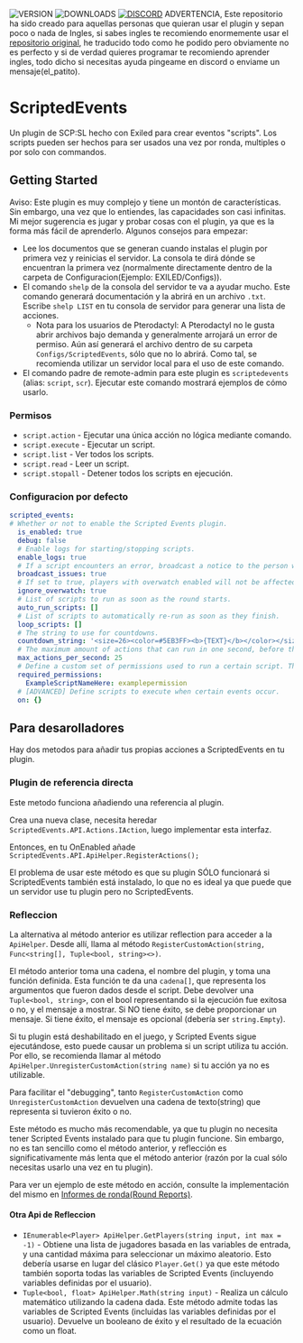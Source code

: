 ![VERSION](https://img.shields.io/github/v/release/Thundermaker300/ScriptedEvents?include_prereleases&style=for-the-badge)
![DOWNLOADS](https://img.shields.io/github/downloads/Thundermaker300/ScriptedEvents/total?style=for-the-badge)
[![DISCORD](https://img.shields.io/discord/1060274824330620979?label=Discord&style=for-the-badge)](https://discord.gg/3j54zBnbbD)
ADVERTENCIA, Este repositorio ha sido creado para aquellas personas que quieran usar el plugin y sepan poco o nada de Ingles, si sabes ingles te recomiendo enormemente usar el [repositorio original](https://github.com/Thundermaker300/ScriptedEvents), he traducido todo como he podido pero obviamente no es perfecto y si de verdad quieres programar te recomiendo aprender ingles, todo dicho si necesitas ayuda pingeame en discord o enviame un mensaje(el_patito).

# ScriptedEvents
Un plugin de SCP:SL hecho con Exiled para crear eventos "scripts". Los scripts pueden ser hechos para ser usados una vez por ronda, multiples o por solo con commandos.

## Getting Started
Aviso: Este plugin es muy complejo y tiene un montón de características. Sin embargo, una vez que lo entiendes, las capacidades son casi infinitas. Mi mejor sugerencia es jugar y probar cosas con el plugin, ya que es la forma más fácil de aprenderlo. Algunos consejos para empezar:
* Lee los documentos que se generan cuando instalas el plugin por primera vez y reinicias el servidor. La consola te dirá dónde se encuentran la primera vez (normalmente directamente dentro de la carpeta de Configuracion(Ejemplo: EXILED/Configs)).
* El comando `shelp` de la consola del servidor te va a ayudar mucho. Este comando generará documentación y la abrirá en un archivo `.txt`. Escribe `shelp LIST` en tu consola de servidor para generar una lista de acciones.
  * Nota para los usuarios de Pterodactyl: A Pterodactyl no le gusta abrir archivos bajo demanda y generalmente arrojará un error de permiso. Aún así generará el archivo dentro de su carpeta `Configs/ScriptedEvents`, sólo que no lo abrirá. Como tal, se recomienda utilizar un servidor local para el uso de este comando.
* El comando padre de remote-admin para este plugin es `scriptedevents` (alias: `script`, `scr`). Ejecutar este comando mostrará ejemplos de cómo usarlo.

### Permisos
* `script.action` - Ejecutar una única acción no lógica mediante comando.
* `script.execute` - Ejecutar un script.
* `script.list` - Ver todos los scripts.
* `script.read` - Leer un script.
* `script.stopall` - Detener todos los scripts en ejecución.

### Configuracion por defecto
```yml
scripted_events:
# Whether or not to enable the Scripted Events plugin.
  is_enabled: true
  debug: false
  # Enable logs for starting/stopping scripts.
  enable_logs: true
  # If a script encounters an error, broadcast a notice to the person who ran the command, informing of the error. The broadcast ONLY shows to the command executor.
  broadcast_issues: true
  # If set to true, players with overwatch enabled will not be affected by any commands related to players.
  ignore_overwatch: true
  # List of scripts to run as soon as the round starts.
  auto_run_scripts: []
  # List of scripts to automatically re-run as soon as they finish.
  loop_scripts: []
  # The string to use for countdowns.
  countdown_string: '<size=26><color=#5EB3FF><b>{TEXT}</b></color></size>\n{TIME}'
  # The maximum amount of actions that can run in one second, before the script is force-stopped. Increasing this value allows for more actions to occur at the same time, but increases the risk of the server crashing (or restarting due to missed heartbeats). This maximum can be bypassed entirely by including the "!-- NOSAFETY" flag in a script.
  max_actions_per_second: 25
  # Define a custom set of permissions used to run a certain script. The provided permission will be added AFTER script.execute (eg. script.execute.examplepermission for the provided example).
  required_permissions:
    ExampleScriptNameHere: examplepermission
  # [ADVANCED] Define scripts to execute when certain events occur.
  on: {}
```

## Para desarolladores
Hay dos metodos para añadir tus propias acciones a ScriptedEvents en tu plugin.

### Plugin de referencia directa
Este metodo funciona añadiendo una referencia al plugin.

Crea una nueva clase, necesita heredar `ScriptedEvents.API.Actions.IAction`, luego implementar esta interfaz. 

Entonces, en tu OnEnabled añade `ScriptedEvents.API.ApiHelper.RegisterActions();`

El problema de usar este método es que su plugin SÓLO funcionará si ScriptedEvents también está instalado, lo que no es ideal ya que puede que un servidor use tu plugin pero no ScriptedEvents.

### Refleccion
La alternativa al método anterior es utilizar reflection para acceder a la `ApiHelper`. Desde allí, llama al método `RegisterCustomAction(string, Func<string[], Tuple<bool, string><>)`.

El método anterior toma una cadena, el nombre del plugin, y toma una función definida. Esta función te da una `cadena[]`, que representa los argumentos que fueron dados desde el script. Debe devolver una `Tuple<bool, string>`, con el bool representando si la ejecución fue exitosa o no, y el mensaje a mostrar. Si NO tiene éxito, se debe proporcionar un mensaje. Si tiene éxito, el mensaje es opcional (debería ser `string.Empty`).

Si tu plugin está deshabilitado en el juego, y Scripted Events sigue ejecutándose, esto puede causar un problema si un script utiliza tu acción. Por ello, se recomienda llamar al método `ApiHelper.UnregisterCustomAction(string name)` si tu acción ya no es utilizable.

Para facilitar el "debugging", tanto `RegisterCustomAction` como `UnregisterCustomAction` devuelven una cadena de texto(string) que representa si tuvieron éxito o no.

Este método es mucho más recomendable, ya que tu plugin no necesita tener Scripted Events instalado para que tu plugin funcione. Sin embargo, no es tan sencillo como el método anterior, y reflección es significativamente más lenta que el método anterior (razón por la cual sólo necesitas usarlo una vez en tu plugin).

Para ver un ejemplo de este método en acción, consulte la implementación del mismo en [Informes de ronda(Round Reports)](https://github.com/Thundermaker300/RoundReports/blob/master/RoundReports/ScriptedEventsIntegration.cs).

#### Otra Api de Refleccion
* `IEnumerable<Player> ApiHelper.GetPlayers(string input, int max = -1)` - Obtiene una lista de jugadores basada en las variables de entrada, y una cantidad máxima para seleccionar un máximo aleatorio. Esto debería usarse en lugar del clásico `Player.Get()` ya que este método también soporta todas las variables de Scripted Events (incluyendo variables definidas por el usuario).
* `Tuple<bool, float> ApiHelper.Math(string input)` - Realiza un cálculo matemático utilizando la cadena dada. Este método admite todas las variables de Scripted Events (incluidas las variables definidas por el usuario). Devuelve un booleano de éxito y el resultado de la ecuación como un float.
